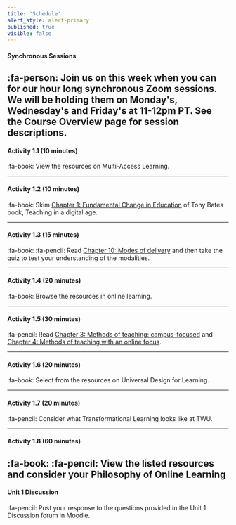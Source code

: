 ```yaml
---
title: 'Schedule'
alert_style: alert-primary
published: true
visible: false
---
```



#### Synchronous Sessions
:fa-person: Join us on this week when you can for our hour long synchronous Zoom sessions.  We will be holding them on Monday's, Wednesday's and Friday's at 11-12pm PT. See the Course Overview page for session descriptions.
---

#### Activity 1.1  (10 minutes)
:fa-book: View the resources on Multi-Access Learning.

---
#### Activity 1.2 (10 minutes)
:fa-book: Skim [Chapter 1: Fundamental Change in Education](https://pressbooks.bccampus.ca/teachinginadigitalagev2/part/chapter-1-fundamental-change-in-education/) of Tony Bates book, Teaching in a digital age.

---
#### Activity 1.3  (15 minutes)
:fa-book: :fa-pencil: Read [Chapter 10: Modes of delivery](https://pressbooks.bccampus.ca/teachinginadigitalagev2/part/chapter-10-modes-of-delivery/) and then take the quiz to test your understanding of the modalities.

---
#### Activity 1.4  (20 minutes)
:fa-book: Browse the resources in online learning.

---
#### Activity 1.5  (30 minutes)
:fa-pencil: Read [Chapter 3: Methods of teaching: campus-focused](https://pressbooks.bccampus.ca/teachinginadigitalagev2/part/chapter-4-methods-of-teaching/) and [Chapter 4: Methods of teaching with an online focus](https://pressbooks.bccampus.ca/teachinginadigitalagev2/part/chapter-6-models-for-designing-teaching-and-learning/).

---
#### Activity 1.6  (20 minutes)
:fa-book: Select from the resources on Universal Design for Learning.

---
#### Activity 1.7  (20 minutes)
:fa-pencil: Consider what Transformational Learning looks like at TWU.

---
#### Activity 1.8  (60 minutes)
:fa-book: :fa-pencil: View the listed resources and consider your Philosophy of Online Learning
---

#### **Unit 1 Discussion**
:fa-pencil: Post your response to the questions provided in the Unit 1 Discussion forum in Moodle.

